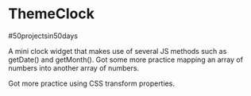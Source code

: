 # ThemeClock
#50projectsin50days

A mini clock widget that makes use of several 
JS methods such as getDate() and getMonth().
Got some more practice mapping an array of numbers into
another array of numbers.

Got more practice using CSS transform properties.
